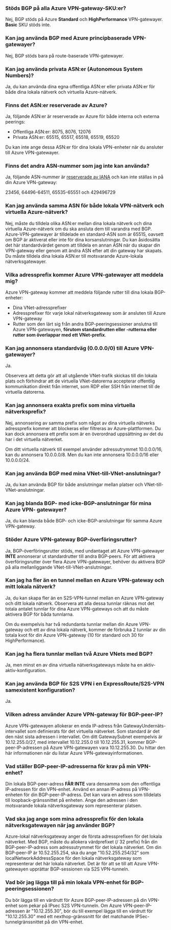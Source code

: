 ### <a name="is-bgp-supported-on-all-azure-vpn-gateway-skus"></a>Stöds BGP på alla Azure VPN-gateway-SKU:er?
Nej, BGP stöds på Azure **Standard** och **HighPerformance** VPN-gatewayer. **Basic** SKU stöds inte.

### <a name="can-i-use-bgp-with-azure-policy-based-vpn-gateways"></a>Kan jag använda BGP med Azure principbaserade VPN-gatewayer?
Nej, BGP stöds bara på route-baserade VPN-gatewayer.

### <a name="can-i-use-private-asns-autonomous-system-numbers"></a>Kan jag använda privata ASN:er (Autonomous System Numbers)?
Ja, du kan använda dina egna offentliga ASN:er eller privata ASN:er för både dina lokala nätverk och virtuella Azure-nätverk.

### <a name="are-there-asns-reserved-by-azure"></a>Finns det ASN:er reserverade av Azure?
Ja, följande ASN:er är reserverade av Azure för både interna och externa peerings:

* Offentliga ASN:er: 8075, 8076, 12076
* Privata ASN:er: 65515, 65517, 65518, 65519, 65520

Du kan inte ange dessa ASN:er för dina lokala VPN-enheter när du ansluter till Azure VPN-gatewayer.

### <a name="are-there-any-other-asns-that-i-cant-use"></a>Finns det andra ASN-nummer som jag inte kan använda?
Ja, följande ASN-nummer är [reserverade av IANA](http://www.iana.org/assignments/iana-as-numbers-special-registry/iana-as-numbers-special-registry.xhtml) och kan inte ställas in på din Azure VPN-gateway:

23456, 64496-64511, 65535-65551 och 429496729

### <a name="can-i-use-the-same-asn-for-both-on-premises-vpn-networks-and-azure-vnets"></a>Kan jag använda samma ASN för både lokala VPN-nätverk och virtuella Azure-nätverk?
Nej, måste du tilldela olika ASN:er mellan dina lokala nätverk och dina virtuella Azure-nätverk om du ska ansluta dem till varandra med BGP. Azure-VPN-gatewayer är tilldelade en standard-ASN som är 65515, oavsett om BGP är aktiverat eller inte för dina korsanslutningar. Du kan åsidosätta det här standardvärdet genom att tilldela en annan ASN när du skapar din VPN-gateway eller genom att ändra ASN efter att din gateway har skapats. Du måste tilldela dina lokala ASN:er till motsvarande Azure-lokala nätverksgatewayer.

### <a name="what-address-prefixes-will-azure-vpn-gateways-advertise-to-me"></a>Vilka adressprefix kommer Azure VPN-gatewayer att meddela mig?
Azure VPN-gateway kommer att meddela följande rutter till dina lokala BGP-enheter:

* Dina VNet-adressprefixer
* Adressprefixer för varje lokal nätverksgateway som är ansluten till Azure VPN-gateway
* Rutter som den lärt sig från andra BGP-peeringsessioner anslutna till Azure VPN-gatewayen, **förutom standardrutten eller -rutterna eller rutter som överlappar med ett VNet-prefix**.

### <a name="can-i-advertise-default-route-00000-to-azure-vpn-gateways"></a>Kan jag annonsera standardväg (0.0.0.0/0) till Azure VPN-gatewayer?
Ja.

Observera att detta gör att all utgående VNet-trafik skickas till din lokala plats och förhindrar att de virtuella VNet-datorerna accepterar offentlig kommunikation direkt från internet, som RDP eller SSH från internet till de virtuella datorerna.

### <a name="can-i-advertise-the-exact-prefixes-as-my-virtual-network-prefixes"></a>Kan jag annonsera exakta prefix som mina virtuella nätverksprefix?

Nej, annonsering av samma prefix som något av dina virtuella nätverks adressprefix kommer att blockeras eller filtreras av Azure-plattformen. Du kan dock annonsera ett prefix som är en överordnad uppsättning av det du har i det virtuella nätverket. 

Om ditt virtuella nätverk till exempel använder adressutrymmet 10.0.0.0/16, kan du annonsera 10.0.0.0/8. Men du kan inte annonsera 10.0.0.0/16 eller 10.0.0.0/24.

### <a name="can-i-use-bgp-with-my-vnet-to-vnet-connections"></a>Kan jag använda BGP med mina VNet-till-VNet-anslutningar?
Ja, du kan använda BGP för både anslutningar mellan platser och VNet-till-VNet-anslutningar.

### <a name="can-i-mix-bgp-with-non-bgp-connections-for-my-azure-vpn-gateways"></a>Kan jag blanda BGP- med icke-BGP-anslutningar för mina Azure VPN- gatewayer?
Ja, du kan blanda både BGP- och icke-BGP-anslutningar för samma Azure VPN-gateway.

### <a name="does-azure-vpn-gateway-support-bgp-transit-routing"></a>Stöder Azure VPN-gateway BGP-överföringsrutter?
Ja, BGP-överföringsrutter stöds, med undantaget att Azure VPN-gatewayer **INTE** annonserar ut standardrutter till andra BGP-peers. För att aktivera överföringsrutter över flera Azure VPN-gatewayer, behöver du aktivera BGP på alla mellanliggande VNet-till-VNet-anslutningar.

### <a name="can-i-have-more-than-one-tunnel-between-azure-vpn-gateway-and-my-on-premises-network"></a>Kan jag ha fler än en tunnel mellan en Azure VPN-gateway och mitt lokala nätverk?
Ja, du kan skapa fler än en S2S-VPN-tunnel mellan en Azure VPN-gateway och ditt lokala nätverk. Observera att alla dessa tunnlar räknas mot det totala antalet tunnlar för dina Azure VPN-gateways och att du måste aktivera BGP för båda tunnlarna.

Om du exempelvis har två redundanta tunnlar mellan din Azure VPN-gateway och ett av dina lokala nätverk, kommer de förbruka 2 tunnlar av din totala kvot för din Azure VPN-gateway (10 för standard och 30 för HighPerformance).

### <a name="can-i-have-multiple-tunnels-between-two-azure-vnets-with-bgp"></a>Kan jag ha flera tunnlar mellan två Azure VNets med BGP?
Ja, men minst en av dina virtuella nätverksgateways måste ha en aktiv-aktiv-konfiguration.

### <a name="can-i-use-bgp-for-s2s-vpn-in-an-expressroutes2s-vpn-co-existence-configuration"></a>Kan jag använda BGP för S2S VPN i en ExpressRoute/S2S-VPN samexistent konfiguration?
Ja. 

### <a name="what-address-does-azure-vpn-gateway-use-for-bgp-peer-ip"></a>Vilken adress använder Azure VPN-gateway för BGP-peer-IP?
Azure VPN-gatewayen allokerar en enda IP-adress från GatewayUndernäts-intervallet som definierats för det virtuella nätverket. Som standard är det den näst sista adressen i intervallet. Om ditt GatewaySubnet exempelvis är 10.12.255.0/27, med intervallet 10.12.255.0 till 10.12.255.31, kommer BGP-peer-IP-adressen på Azure VPN-gatewayen vara 10.12.255.30. Du hittar den här informationen när du listar Azure VPN-gatewayinformationen.

### <a name="what-are-the-requirements-for-the-bgp-peer-ip-addresses-on-my-vpn-device"></a>Vad ställer BGP-peer-IP-adresserna för krav på min VPN-enhet?
Din lokala BGP-peer-adress **FÅR INTE** vara densamma som den offentliga IP-adressen för din VPN-enhet. Använd en annan IP-adress på VPN-enheten för din BGP-peer-IP-adress. Det kan vara en adress som tilldelats till loopback-gränssnittet på enheten. Ange den adressen i den motsvarande lokala nätverksgateway som representerar platsen.

### <a name="what-should-i-specify-as-my-address-prefixes-for-the-local-network-gateway-when-i-use-bgp"></a>Vad ska jag ange som mina adressprefix för den lokala nätverksgatewayen när jag använder BGP?
Azure-lokal nätverksgateway anger de första adressprefixen för det lokala nätverket. Med BGP, måste du allokera värdprefixet (/ 32 prefix) från din BGP-peer-IP-adress som adressutrymmet för det lokala nätverket. Om din BGP-peer-IP är 10.52.255.254, ska du ange "10.52.255.254/32" som localNetworkAddressSpace för den lokala nätverksgateway som representerar det här lokala nätverket. Det är för att se till att Azure VPN-gatewayen upprättar BGP-sessionen via S2S VPN-tunneln.

### <a name="what-should-i-add-to-my-on-premises-vpn-device-for-the-bgp-peering-session"></a>Vad bör jag lägga till på min lokala VPN-enhet för BGP-peeringsessionen?
Du bör lägga till en värdrutt för Azure BGP-peer-IP-adressen på din VPN-enhet som pekar på IPsec S2S VPN-tunneln. Om Azure VPN-peer-IP-adressen är "10.12.255.30", bör du till exempel lägga till en värdrutt för "10.12.255.30" med ett nexthop-gränssnitt för det matchande IPSec-tunnelgränssnittet på din VPN-enhet.

